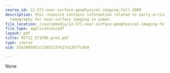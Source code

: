 ```yaml
---
course_id: 12-571-near-surface-geophysical-imaging-fall-2009
description: This resource contains information related to early-arrival waveform
  tomography for near-surface imaging in yumen.
file_location: /coursemedia/12-571-near-surface-geophysical-imaging-fall-2009/53a3495951c72031137e27a13bf7c9a9_MIT12_571F09_pro2.pdf
file_type: application/pdf
layout: pdf
title: MIT12_571F09_pro2.pdf
type: course
uid: 53a3495951c72031137e27a13bf7c9a9

---
```

None